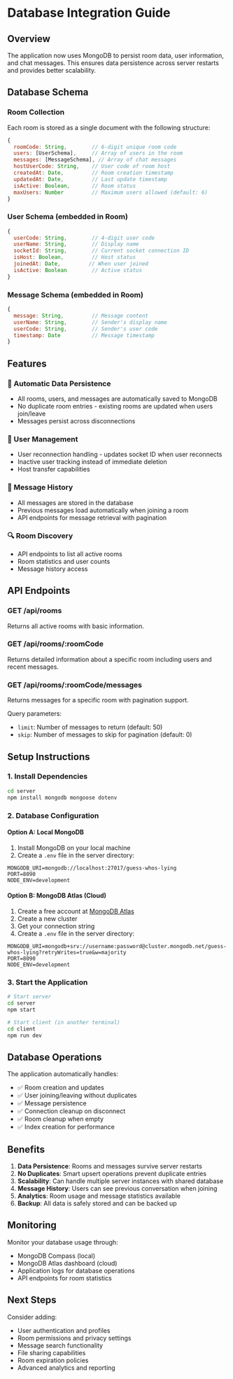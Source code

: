# Database Integration Guide

## Overview
The application now uses MongoDB to persist room data, user information, and chat messages. This ensures data persistence across server restarts and provides better scalability.

## Database Schema

### Room Collection
Each room is stored as a single document with the following structure:

```javascript
{
  roomCode: String,        // 6-digit unique room code
  users: [UserSchema],     // Array of users in the room
  messages: [MessageSchema], // Array of chat messages
  hostUserCode: String,    // User code of room host
  createdAt: Date,         // Room creation timestamp
  updatedAt: Date,         // Last update timestamp
  isActive: Boolean,       // Room status
  maxUsers: Number         // Maximum users allowed (default: 6)
}
```

### User Schema (embedded in Room)
```javascript
{
  userCode: String,        // 4-digit user code
  userName: String,        // Display name
  socketId: String,        // Current socket connection ID
  isHost: Boolean,         // Host status
  joinedAt: Date,         // When user joined
  isActive: Boolean        // Active status
}
```

### Message Schema (embedded in Room)
```javascript
{
  message: String,         // Message content
  userName: String,        // Sender's display name
  userCode: String,        // Sender's user code
  timestamp: Date          // Message timestamp
}
```

## Features

### 🔄 Automatic Data Persistence
- All rooms, users, and messages are automatically saved to MongoDB
- No duplicate room entries - existing rooms are updated when users join/leave
- Messages persist across disconnections

### 👥 User Management
- User reconnection handling - updates socket ID when user reconnects
- Inactive user tracking instead of immediate deletion
- Host transfer capabilities

### 💬 Message History
- All messages are stored in the database
- Previous messages load automatically when joining a room
- API endpoints for message retrieval with pagination

### 🔍 Room Discovery
- API endpoints to list all active rooms
- Room statistics and user counts
- Message history access

## API Endpoints

### GET /api/rooms
Returns all active rooms with basic information.

### GET /api/rooms/:roomCode
Returns detailed information about a specific room including users and recent messages.

### GET /api/rooms/:roomCode/messages
Returns messages for a specific room with pagination support.

Query parameters:
- `limit`: Number of messages to return (default: 50)
- `skip`: Number of messages to skip for pagination (default: 0)

## Setup Instructions

### 1. Install Dependencies
```bash
cd server
npm install mongodb mongoose dotenv
```

### 2. Database Configuration

#### Option A: Local MongoDB
1. Install MongoDB on your local machine
2. Create a `.env` file in the server directory:
```env
MONGODB_URI=mongodb://localhost:27017/guess-whos-lying
PORT=8090
NODE_ENV=development
```

#### Option B: MongoDB Atlas (Cloud)
1. Create a free account at [MongoDB Atlas](https://www.mongodb.com/atlas)
2. Create a new cluster
3. Get your connection string
4. Create a `.env` file in the server directory:
```env
MONGODB_URI=mongodb+srv://username:password@cluster.mongodb.net/guess-whos-lying?retryWrites=true&w=majority
PORT=8090
NODE_ENV=development
```

### 3. Start the Application
```bash
# Start server
cd server
npm start

# Start client (in another terminal)
cd client
npm run dev
```

## Database Operations

The application automatically handles:
- ✅ Room creation and updates
- ✅ User joining/leaving without duplicates
- ✅ Message persistence
- ✅ Connection cleanup on disconnect
- ✅ Room cleanup when empty
- ✅ Index creation for performance

## Benefits

1. **Data Persistence**: Rooms and messages survive server restarts
2. **No Duplicates**: Smart upsert operations prevent duplicate entries
3. **Scalability**: Can handle multiple server instances with shared database
4. **Message History**: Users can see previous conversation when joining
5. **Analytics**: Room usage and message statistics available
6. **Backup**: All data is safely stored and can be backed up

## Monitoring

Monitor your database usage through:
- MongoDB Compass (local)
- MongoDB Atlas dashboard (cloud)
- Application logs for database operations
- API endpoints for room statistics

## Next Steps

Consider adding:
- User authentication and profiles
- Room permissions and privacy settings
- Message search functionality
- File sharing capabilities
- Room expiration policies
- Advanced analytics and reporting
